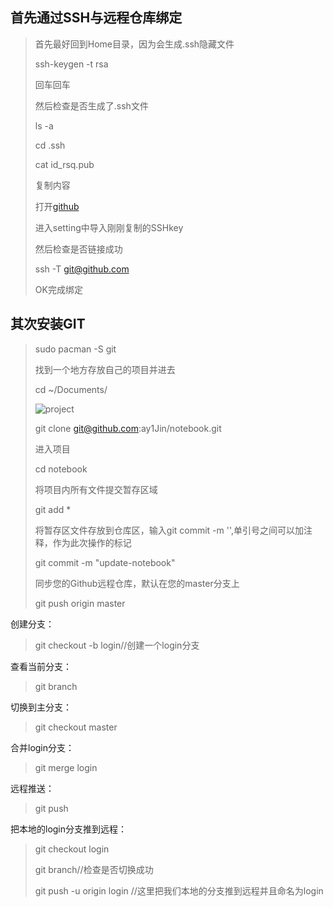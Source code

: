 ## 首先通过SSH与远程仓库绑定

> 首先最好回到Home目录，因为会生成.ssh隐藏文件
>
> ssh-keygen -t rsa
>
> 回车回车
>
> 然后检查是否生成了.ssh文件
>
> ls -a
>
> cd .ssh
>
> cat id_rsq.pub
>
> 复制内容
>
> 打开[github](https://github.com/ay1Jin/)
>
> 进入setting中导入刚刚复制的SSHkey
>
> 然后检查是否链接成功
>
> ssh -T git@github.com
>
> OK完成绑定

## 其次安装GIT

> sudo pacman -S git
>
> 找到一个地方存放自己的项目并进去
>
> cd ~/Documents/
>
> ![project](/home/ayjin/Documents/screenshot/copy.png)
>
> git clone git@github.com:ay1Jin/notebook.git
>
> 进入项目
>
> cd notebook
>
> 将项目内所有文件提交暂存区域
>
> git add *
>
> 将暂存区文件存放到仓库区，输入git commit -m '',单引号之间可以加注释，作为此次操作的标记
>
> git commit -m "update-notebook"
>
> 同步您的Github远程仓库，默认在您的master分支上
>
> git push origin master

创建分支：

> git checkout -b login//创建一个login分支

查看当前分支：

> git branch

切换到主分支：

> git checkout master

合并login分支：

> git merge login

远程推送：

> git push 

把本地的login分支推到远程：

> git checkout login
>
> git branch//检查是否切换成功
>
> git push -u origin login //这里把我们本地的分支推到远程并且命名为login